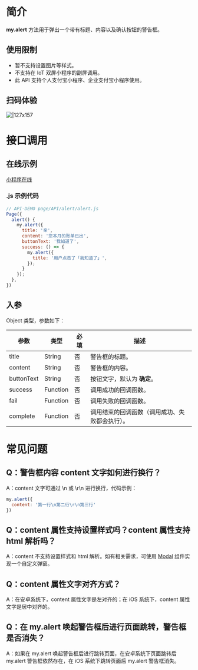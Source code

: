 # 简介
**my.alert** 方法用于弹出一个带有标题、内容以及确认按钮的警告框。

## 使用限制

- 暂不支持设置图片等样式。
- 不支持在 IoT 双屏小程序的副屏调用。
- 此 API 支持个人支付宝小程序、企业支付宝小程序使用。

## 扫码体验

![|127x157](https://gw.alipayobjects.com/zos/skylark-tools/public/files/34912116506eb06e4f55f825b4ff9120.jpeg#align=left&display=inline&height=157&margin=%5Bobject%20Object%5D&originHeight=157&originWidth=127&status=done&style=none&width=127)

# 接口调用

## 在线示例

[小程序在线](https://opendocs.alipay.com/openbox/mini/opendocs/alert?view=preview&defaultPage=pages/index/index&defaultOpenedFiles=pages/index/index&theme=light) 

### .js 示例代码
```javascript
// API-DEMO page/API/alert/alert.js
Page({
  alert() {
    my.alert({
      title: '亲',
      content: '您本月的账单已出',
      buttonText: '我知道了',
      success: () => {
        my.alert({
          title: '用户点击了「我知道了」',
        });
      }
    });
  },
})
```

## 入参

Object 类型，参数如下：

| **参数** | **类型** | **必填** | **描述** |
| --- | --- | --- | --- |
| title | String | 否 | 警告框的标题。 |
| content | String | 否 | 警告框的内容。 |
| buttonText | String | 否 | 按钮文字，默认为 **确定**。 |
| success | Function | 否 | 调用成功的回调函数。 |
| fail | Function | 否 | 调用失败的回调函数。 |
| complete | Function | 否 | 调用结束的回调函数（调用成功、失败都会执行）。 |

# 常见问题
## Q：警告框内容 content 文字如何进行换行？
A：content 文字可通过 \n 或 \r\n 进行换行，代码示例： 
```javascript
my.alert({
  content: '第一行\n第二行\r\n第三行'
})
```

## Q：content 属性支持设置样式吗？content 属性支持 html 解析吗？
A：content 不支持设置样式和 html 解析。如有相关需求，可使用 [Modal](https://opendocs.alipay.com/mini/component-ext/modal) 组件实现一个自定义弹窗。

## Q：content 属性文字对齐方式？
A：在安卓系统下，content 属性文字是左对齐的；在 iOS 系统下，content 属性文字是居中对齐的。

## Q：在 my.alert 唤起警告框后进行页面跳转，警告框是否消失？
A：如果在 my.alert 唤起警告框后进行跳转页面，在安卓系统下页面跳转后 my.alert 警告框依然存在，在 iOS 系统下跳转页面后 my.alert 警告框消失。 
